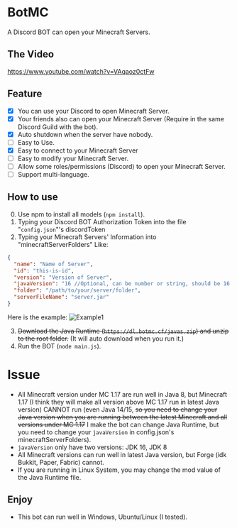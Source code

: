 # BotMC

A Discord BOT can open your Minecraft Servers.

## The Video

<https://www.youtube.com/watch?v=VAqaoz0ctFw>

## Feature

 - [x] You can use your Discord to open Minecraft Server.
 - [x] Your friends also can open your Minecraft Server (Require in the same Discord Guild with the bot).
 - [x] Auto shutdown when the server have nobody.
 - [ ] Easy to Use.
 - [x] Easy to connect to your Minecraft Server
 - [ ] Easy to modify your Minecraft Server.
 - [ ] Allow some roles/permissions (Discord) to open your Minecraft Server.
 - [ ] Support multi-language.

## How to use

0. Use npm to install all models (`npm install`).
1. Typing your Discord BOT Authorization Token into the file "`config.json`"'s discordToken
2. Typing your Minecraft Servers' Information into "minecraftServerFolders" Like: 
```json
{
  "name": "Name of Server",
  "id": "this-is-id",
  "version": "Version of Server",
  "javaVersion": "16 //Optional, can be number or string, should be 16 or 8",
  "folder": "/path/to/your/server/folder",
  "serverFileName": "server.jar"
}
```
Here is the example:
![Example1](https://cdn.discordapp.com/attachments/655638858784047105/857038433846296596/unknown.png)

3. ~~Download the Java Runtime (`https://dl.botmc.cf/javas.zip`) and unzip to the root folder.~~ (It will auto download when you run it.)
4. Run the BOT (`node main.js`).

# Issue

 - All Minecraft version under MC 1.17 are run well in Java 8, but Minecraft 1.17 (I think they will make all version above MC 1.17 run in latest Java version) CANNOT run (even Java 14/15, ~~so you need to change your Java version when you are running between the latest Minecraft and all versions under MC 1.17~~ I make the bot can change Java Runtime, but you need to change your `javaVersion` in config.json's minecraftServerFolders).
 - `javaVersion` only have two versions: JDK 16, JDK 8
 - All Minecraft versions can run well in latest Java version, but Forge (idk Bukkit, Paper, Fabric) cannot.
 - If you are running in Linux System, you may change the mod value of the Java Runtime file.

## Enjoy

 - This bot can run well in Windows, Ubuntu/Linux (I tested).
